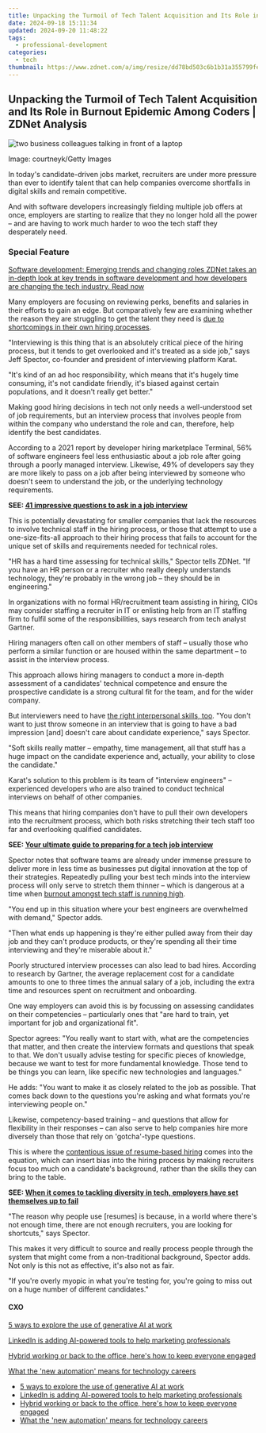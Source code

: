 ```yaml
---
title: Unpacking the Turmoil of Tech Talent Acquisition and Its Role in Burnout Epidemic Among Coders | ZDNet Analysis
date: 2024-09-18 15:11:34
updated: 2024-09-20 11:48:22
tags:
  - professional-development
categories:
  - tech
thumbnail: https://www.zdnet.com/a/img/resize/dd78bd503c6b1b31a355799fe6375913c89fa9f5/2022/02/17/da5c2346-1608-4e80-a136-d4e7fa86cacc/gettyimages-1332570157.jpg?width=278&height=156&fit=crop&auto=webp
---
```


## Unpacking the Turmoil of Tech Talent Acquisition and Its Role in Burnout Epidemic Among Coders | ZDNet Analysis

![two business colleagues talking in front of a laptop](https://www.zdnet.com/a/img/resize/f8887e898abdc273c9b726c92df789319a4ab311/2022/02/17/da5c2346-1608-4e80-a136-d4e7fa86cacc/gettyimages-1332570157.jpg?auto=webp&width=1280)

Image: courtneyk/Getty Images

In today's candidate-driven jobs market, recruiters are under more pressure than ever to identify talent that can help companies overcome shortfalls in digital skills and remain competitive.

And with software developers increasingly fielding multiple job offers at once, employers are starting to realize that they no longer hold all the power – and are having to work much harder to woo the tech staff they desperately need.

### Special Feature

[Software development: Emerging trends and changing roles ZDNet takes an in-depth look at key trends in software development and how developers are changing the tech industry.  Read now](https://www.zdnet.com/topic/software-development-emerging-trends-and-changing-roles/)

Many employers are focusing on reviewing perks, benefits and salaries in their efforts to gain an edge. But comparatively few are examining whether the reason they are struggling to get the talent they need is [due to shortcomings in their own hiring processes](https://www.zdnet.com/article/tech-jobs-when-searching-for-talent-you-are-probably-focusing-on-all-the-wrong-things/).

"Interviewing is this thing that is an absolutely critical piece of the hiring process, but it tends to get overlooked and it's treated as a side job," says Jeff Spector, co-founder and president of interviewing platform Karat.

"It's kind of an ad hoc responsibility, which means that it's hugely time consuming, it's not candidate friendly, it's biased against certain populations, and it doesn't really get better."

Making good hiring decisions in tech not only needs a well-understood set of job requirements, but an interview process that involves people from within the company who understand the role and can, therefore, help identify the best candidates.

According to a 2021 report by developer hiring marketplace Terminal, 56% of software engineers feel less enthusiastic about a job role after going through a poorly managed interview. Likewise, 49% of developers say they are more likely to pass on a job after being interviewed by someone who doesn't seem to understand the job, or the underlying technology requirements.

**SEE: [41 impressive questions to ask in a job interview](https://www.zdnet.com/education/questions-to-ask-in-an-interview/)**

This is potentially devastating for smaller companies that lack the resources to involve technical staff in the hiring process, or those that attempt to use a one-size-fits-all approach to their hiring process that fails to account for the unique set of skills and requirements needed for technical roles.

"HR has a hard time assessing for technical skills," Spector tells ZDNet. "If you have an HR person or a recruiter who really deeply understands technology, they're probably in the wrong job – they should be in engineering."

In organizations with no formal HR/recruitment team assisting in hiring, CIOs may consider staffing a recruiter in IT or enlisting help from an IT staffing firm to fulfil some of the responsibilities, says research from tech analyst Gartner.

Hiring managers often call on other members of staff – usually those who perform a similar function or are housed within the same department – to assist in the interview process.

This approach allows hiring managers to conduct a more in-depth assessment of a candidates' technical competence and ensure the prospective candidate is a strong cultural fit for the team, and for the wider company.

But interviewers need to have [the right interpersonal skills, too](https://www.zdnet.com/article/how-to-be-a-successful-developer-these-5-habits-will-help-you-get-hired/). "You don't want to just throw someone in an interview that is going to have a bad impression \[and\] doesn't care about candidate experience," says Spector.

"Soft skills really matter – empathy, time management, all that stuff has a huge impact on the candidate experience and, actually, your ability to close the candidate."

Karat's solution to this problem is its team of "interview engineers" – experienced developers who are also trained to conduct technical interviews on behalf of other companies.

This means that hiring companies don't have to pull their own developers into the recruitment process, which both risks stretching their tech staff too far and overlooking qualified candidates.

**SEE: [Your ultimate guide to preparing for a tech job interview](https://www.zdnet.com/education/computers-tech/tech-job-interview-tips/)**

Spector notes that software teams are already under immense pressure to deliver more in less time as businesses put digital innovation at the top of their strategies. Repeatedly pulling your best tech minds into the interview process will only serve to stretch them thinner – which is dangerous at a time when [burnout amongst tech staff is running high](https://www.zdnet.com/article/tech-workers-face-a-burnout-crisis-unless-employers-act-now/).

"You end up in this situation where your best engineers are overwhelmed with demand," Spector adds. 

"Then what ends up happening is they're either pulled away from their day job and they can't produce products, or they're spending all their time interviewing and they're miserable about it."

Poorly structured interview processes can also lead to bad hires. According to research by Gartner, the average replacement cost for a candidate amounts to one to three times the annual salary of a job, including the extra time and resources spent on recruitment and onboarding.

One way employers can avoid this is by focussing on assessing candidates on their competencies – particularly ones that "are hard to train, yet important for job and organizational fit".

Spector agrees: "You really want to start with, what are the competencies that matter, and then create the interview formats and questions that speak to that. We don't usually advise testing for specific pieces of knowledge, because we want to test for more fundamental knowledge. Those tend to be things you can learn, like specific new technologies and languages."

He adds: "You want to make it as closely related to the job as possible. That comes back down to the questions you're asking and what formats you're interviewing people on."

Likewise, competency-based training – and questions that allow for flexibility in their responses – can also serve to help companies hire more diversely than those that rely on 'gotcha'-type questions.

This is where the [contentious issue of resume-based hiring](https://www.zdnet.com/article/its-time-to-ditch-the-cv-why-tech-recruiters-are-changing-how-they-hire/) comes into the equation, which can insert bias into the hiring process by making recruiters focus too much on a candidate's background, rather than the skills they can bring to the table.

**SEE: [When it comes to tackling diversity in tech, employers have set themselves up to fail](https://www.zdnet.com/article/when-it-comes-to-tackling-diversity-in-tech-employers-have-set-themselves-up-to-fail/)**

"The reason why people use \[resumes\] is because, in a world where there's not enough time, there are not enough recruiters, you are looking for shortcuts," says Spector.

This makes it very difficult to source and really process people through the system that might come from a non-traditional background, Spector adds. Not only is this not as effective, it's also not as fair. 

"If you're overly myopic in what you're testing for, you're going to miss out on a huge number of different candidates."

#### CXO

[5 ways to explore the use of generative AI at work](https://www.zdnet.com/article/6-ways-business-leaders-are-exploring-generative-ai-at-work/ "5 ways to explore the use of generative AI at work")

[LinkedIn is adding AI-powered tools to help marketing professionals](https://www.zdnet.com/article/linkedin-is-adding-ai-powered-tools-to-help-marketing-professionals/ "LinkedIn is adding AI-powered tools to help marketing professionals")

[Hybrid working or back to the office, here's how to keep everyone engaged](https://www.zdnet.com/article/hybrid-working-or-back-to-the-office-heres-how-to-keep-everyone-engaged/ "Hybrid working or back to the office, here's how to keep everyone engaged")

[What the 'new automation' means for technology careers](https://www.zdnet.com/article/what-the-new-automation-means-for-technology-careers/ "What the 'new automation' means for technology careers")

* [5 ways to explore the use of generative AI at work](https://www.zdnet.com/article/6-ways-business-leaders-are-exploring-generative-ai-at-work/ "5 ways to explore the use of generative AI at work")
* [LinkedIn is adding AI-powered tools to help marketing professionals](https://www.zdnet.com/article/linkedin-is-adding-ai-powered-tools-to-help-marketing-professionals/ "LinkedIn is adding AI-powered tools to help marketing professionals")
* [Hybrid working or back to the office, here's how to keep everyone engaged](https://www.zdnet.com/article/hybrid-working-or-back-to-the-office-heres-how-to-keep-everyone-engaged/ "Hybrid working or back to the office, here's how to keep everyone engaged")
* [What the 'new automation' means for technology careers](https://www.zdnet.com/article/what-the-new-automation-means-for-technology-careers/ "What the 'new automation' means for technology careers")

<ins class="adsbygoogle"
     style="display:block"
     data-ad-format="autorelaxed"
     data-ad-client="ca-pub-7571918770474297"
     data-ad-slot="1223367746"></ins>



<ins class="adsbygoogle"
     style="display:block"
     data-ad-client="ca-pub-7571918770474297"
     data-ad-slot="8358498916"
     data-ad-format="auto"
     data-full-width-responsive="true"></ins>
